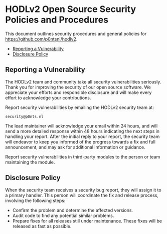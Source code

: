 # HODLv2 Open Source Security Policies and Procedures

This document outlines security procedures and general policies for https://github.com/p0ntsnl/hodlv2.

  * [Reporting a Vulnerability](#reporting-a-vulnerability)
  * [Disclosure Policy](#disclosure-policy)

## Reporting a Vulnerability 

The HODLv2 team and community take all security vulnerabilities
seriously. Thank you for improving the security of our open source 
software. We appreciate your efforts and responsible disclosure and will
make every effort to acknowledge your contributions.

Report security vulnerabilities by emailing the HODLv2 security team at:
    
    security@p0nts.nl

The lead maintainer will acknowledge your email within 24 hours, and will
send a more detailed response within 48 hours indicating the next steps in 
handling your report. After the initial reply to your report, the security
team will endeavor to keep you informed of the progress towards a fix and
full announcement, and may ask for additional information or guidance.

Report security vulnerabilities in third-party modules to the person or 
team maintaining the module.

## Disclosure Policy

When the security team receives a security bug report, they will assign it
to a primary handler. This person will coordinate the fix and release
process, involving the following steps:

  * Confirm the problem and determine the affected versions.
  * Audit code to find any potential similar problems.
  * Prepare fixes for all releases still under maintenance. These fixes
    will be released as fast as possible.
